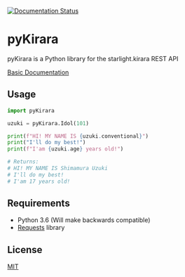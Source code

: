 [![Documentation Status](https://readthedocs.org/projects/pykirara/badge/?version=latest)](https://pykirara.readthedocs.io/en/latest/?badge=latest)
# pyKirara

pyKirara is a Python library for the starlight.kirara REST API

[Basic Documentation](https://pykirara.readthedocs.io/en/latest/)

## Usage

```python
import pyKirara

uzuki = pyKirara.Idol(101)

print(f"HI! MY NAME IS {uzuki.conventional}")
print("I'll do my best!")
print(f"I'am {uzuki.age} years old!")

# Returns:
# HI! MY NAME IS Shimamura Uzuki
# I'll do my best!
# I'am 17 years old!
```

## Requirements
- Python 3.6 (Will make backwards compatible)
- [Requests](https://github.com/kennethreitz/requests) library

## License
[MIT](https://choosealicense.com/licenses/mit/)
